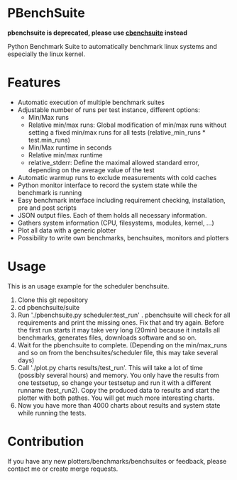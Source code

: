 PBenchSuite
==========

**pbenchsuite is deprecated, please use [cbenchsuite](https://github.com/scosu/cbenchsuite) instead**

Python Benchmark Suite to automatically benchmark linux systems and especially the linux kernel.

Features
========

* Automatic execution of multiple benchmark suites
* Adjustable number of runs per test instance, different options:
	* Min/Max runs
	* Relative min/max runs: Global modification of min/max runs without setting a fixed min/max runs for all tests (relative_min_runs * test.min_runs)
	* Min/Max runtime in seconds
	* Relative min/max runtime
	* relative_stderr: Define the maximal allowed standard error, depending on the average value of the test
* Automatic warmup runs to exclude measurements with cold caches
* Python monitor interface to record the system state while the benchmark is running
* Easy benchmark interface including requirement checking, installation, pre and post scripts
* JSON output files. Each of them holds all necessary information.
* Gathers system information (CPU, filesystems, modules, kernel, ...)
* Plot all data with a generic plotter
* Possibility to write own benchmarks, benchsuites, monitors and plotters

Usage
=====

This is an usage example for the scheduler benchsuite.

1. Clone this git repository
2. cd pbenchsuite/suite
3. Run './pbenchsuite.py scheduler:test\_run' . pbenchsuite will check for all requirements and print the missing ones. Fix that and try again. Before the first run starts it may take very long (20min) because it installs all benchmarks, generates files, downloads software and so on.
4. Wait for the pbenchsuite to complete. (Depending on the min/max\_runs and so on from the benchsuites/scheduler file, this may take several days)
5. Call './plot.py charts results/test\_run'. This will take a lot of time (possibly several hours) and memory. You only have the results from one testsetup, so change your testsetup and run it with a different runname (test\_run2). Copy the produced data to results and start the plotter with both pathes. You will get much more interesting charts.
6. Now you have more than 4000 charts about results and system state while running the tests.

Contribution
============

If you have any new plotters/benchmarks/benchsuites or feedback, please contact me or create merge requests.
